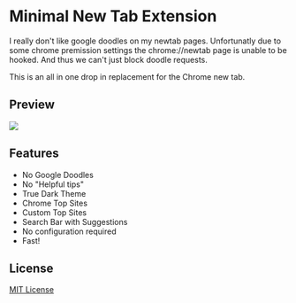 # Minimal New Tab Extension

I really don't like google doodles on my newtab pages. Unfortunatly due to some chrome premission settings the chrome://newtab page is unable to be hooked. And thus we can't just block doodle requests.

This is an all in one drop in replacement for the Chrome new tab.

## Preview

![](https://i.imgur.com/S7nclwu.png)

## Features

- No Google Doodles
- No "Helpful tips"
- True Dark Theme 
- Chrome Top Sites
- Custom Top Sites
- Search Bar with Suggestions
- No configuration required
- Fast!

## License

[MIT License](LICENSE)